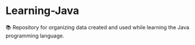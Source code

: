 # Learning-Java
📚 Repository for organizing data created and used while learning the Java programming language.
